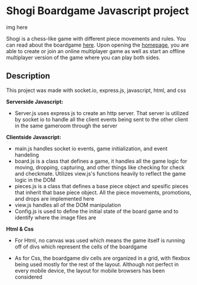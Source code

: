 # Shogi Boardgame Javascript project
img here

Shogi is a chess-like game with different piece movements and rules. You can read about the boardgame [here](https://en.wikipedia.org/wiki/Shogi). Upon opening the [homepage](http://shogiboardgame.azurewebsites.net/), you are able to create or join an online multiplayer game as well as start an offline multiplayer version of the game where you can play both sides.

## Description
This project was made with socket.io, express.js, javascript, html, and css

**Serverside Javascript:** 
* Server.js uses express js to create an http server. That server is utilized by socket io to handle all the client events being sent to the other client in the same gameroom through the server

**Clientside Javascript:**

* main.js handles socket io events, game initialization, and event handeling
* board.js is a class that defines a game, it handles all the game logic for moving, dropping, capturing, and other things like checking for check and checkmate. Utilizes view.js's functions heavily to reflect the game logic in the DOM
* pieces.js is a class that defines a base piece object and spesific pieces that inherit that base piece object. All the piece movements, promotions, and drops are implemented here
* view.js handles all of the DOM manipulation 
* Config.js is used to define the initial state of the board game and to identify where the image files are 

**Html & Css**

* For Html, no canvas was used which means the game itself is running off of divs which represent the cells of the boardgame 

* As for Css, the boardgame div cells are organized in a grid, with flexbox being used mostly for the rest of the layout. Although not perfect in every mobile device, the layout for mobile browsers has been considered